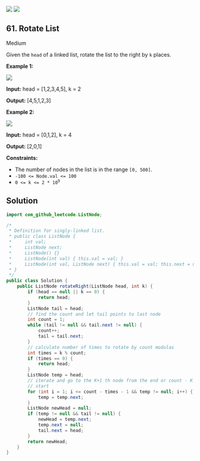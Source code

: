 [![](https://img.shields.io/github/stars/LeetCode-Top-Interview-150/LeetCode-Top-Interview-150?label=Stars&style=flat-square)](https://github.com/LeetCode-Top-Interview-150/LeetCode-Top-Interview-150)
[![](https://img.shields.io/github/forks/LeetCode-Top-Interview-150/LeetCode-Top-Interview-150?label=Fork%20me%20on%20GitHub%20&style=flat-square)](https://github.com/LeetCode-Top-Interview-150/LeetCode-Top-Interview-150/fork)

## 61\. Rotate List

Medium

Given the `head` of a linked list, rotate the list to the right by `k` places.

**Example 1:**

![](https://assets.leetcode.com/uploads/2020/11/13/rotate1.jpg)

**Input:** head = [1,2,3,4,5], k = 2

**Output:** [4,5,1,2,3] 

**Example 2:**

![](https://assets.leetcode.com/uploads/2020/11/13/roate2.jpg)

**Input:** head = [0,1,2], k = 4

**Output:** [2,0,1] 

**Constraints:**

*   The number of nodes in the list is in the range `[0, 500]`.
*   `-100 <= Node.val <= 100`
*   <code>0 <= k <= 2 * 10<sup>9</sup></code>

## Solution

```java
import com_github_leetcode.ListNode;

/*
 * Definition for singly-linked list.
 * public class ListNode {
 *     int val;
 *     ListNode next;
 *     ListNode() {}
 *     ListNode(int val) { this.val = val; }
 *     ListNode(int val, ListNode next) { this.val = val; this.next = next; }
 * }
 */
public class Solution {
    public ListNode rotateRight(ListNode head, int k) {
        if (head == null || k == 0) {
            return head;
        }
        ListNode tail = head;
        // find the count and let tail points to last node
        int count = 1;
        while (tail != null && tail.next != null) {
            count++;
            tail = tail.next;
        }
        // calculate number of times to rotate by count modulas
        int times = k % count;
        if (times == 0) {
            return head;
        }
        ListNode temp = head;
        // iterate and go to the K+1 th node from the end or count - K - 1 node from
        // start
        for (int i = 1; i <= count - times - 1 && temp != null; i++) {
            temp = temp.next;
        }
        ListNode newHead = null;
        if (temp != null && tail != null) {
            newHead = temp.next;
            temp.next = null;
            tail.next = head;
        }
        return newHead;
    }
}
```